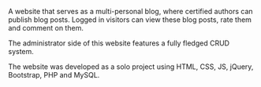A website that serves as a multi-personal blog, where certified authors can publish blog posts. Logged in visitors can view these blog posts, rate them and comment on them.

The administrator side of this website features a fully fledged CRUD system.

The website was developed as a solo project using HTML, CSS, JS, jQuery, Bootstrap, PHP and MySQL.

